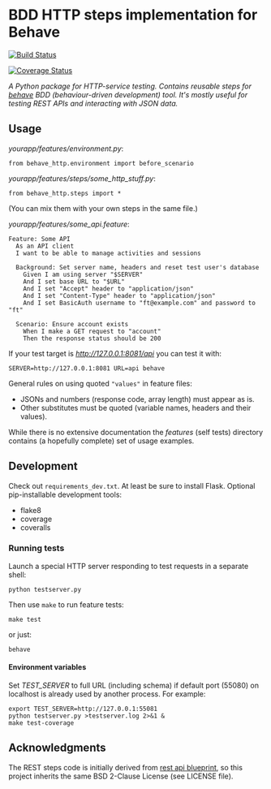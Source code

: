 # BDD HTTP steps implementation for Behave

[![Build Status](https://travis-ci.org/mikek/behave-http.svg?branch=master)](https://travis-ci.org/mikek/behave-http)

[![Coverage Status](https://img.shields.io/coveralls/mikek/behave-http.svg)](https://coveralls.io/r/mikek/behave-http?branch=master)

*A Python package for HTTP-service testing. Contains reusable steps for
[behave][1] BDD (behaviour-driven development) tool. It's mostly useful for
testing REST APIs and interacting with JSON data.*

## Usage

*yourapp/features/environment.py*:

    from behave_http.environment import before_scenario

*yourapp/features/steps/some_http_stuff.py*:

    from behave_http.steps import *

(You can mix them with your own steps in the same file.)

*yourapp/features/some_api.feature*:

    Feature: Some API
      As an API client
      I want to be able to manage activities and sessions

      Background: Set server name, headers and reset test user's database
        Given I am using server "$SERVER"
        And I set base URL to "$URL"
        And I set "Accept" header to "application/json"
        And I set "Content-Type" header to "application/json"
        And I set BasicAuth username to "ft@example.com" and password to "ft"

      Scenario: Ensure account exists
        When I make a GET request to "account"
        Then the response status should be 200

If your test target is *http://127.0.0.1:8081/api* you can test it with:

    SERVER=http://127.0.0.1:8081 URL=api behave

General rules on using quoted `"values"` in feature files:

 * JSONs and numbers (response code, array length) must appear as is.
 * Other substitutes must be quoted (variable names, headers and their values).

While there is no extensive documentation the *features* (self tests) directory
contains (a hopefully complete) set of usage examples.

## Development

Check out `requirements_dev.txt`. At least be sure to install Flask. Optional
pip-installable development tools:

 * flake8
 * coverage
 * coveralls

### Running tests

Launch a special HTTP server responding to test requests in a separate shell:

    python testserver.py

Then use `make` to run feature tests:

    make test

or just:

    behave

#### Environment variables

Set *TEST_SERVER* to full URL (including schema) if default port (55080) on
localhost is already used by another process. For example:

    export TEST_SERVER=http://127.0.0.1:55081
    python testserver.py >testserver.log 2>&1 &
    make test-coverage

## Acknowledgments

The REST steps code is initially derived from [rest api blueprint][2], so this
project inherits the same BSD 2-Clause License (see LICENSE file).

[1]: http://pythonhosted.org/behave/
[2]: https://bitbucket.org/tcorbettclark/rest-api-blueprint
